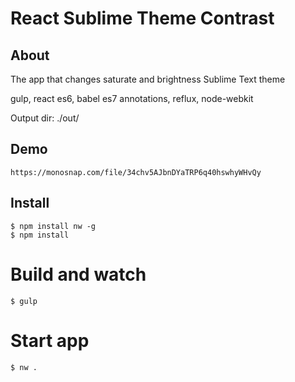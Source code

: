 # React Sublime Theme Contrast

## About
The app that changes saturate and brightness Sublime Text theme

gulp, react es6, babel es7 annotations, reflux, node-webkit

Output dir: ./out/

## Demo
```
https://monosnap.com/file/34chv5AJbnDYaTRP6q40hswhyWHvQy
```


## Install
```
$ npm install nw -g
$ npm install
```

# Build and watch
```
$ gulp
```

# Start app
```
$ nw .
```


